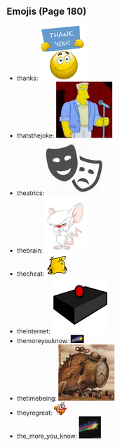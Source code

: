 
## Emojis (Page 180)

* thanks: ![thanks](output/thanks.gif)
* thatsthejoke: ![thatsthejoke](output/thatsthejoke.png)
* theatrics: ![theatrics](output/theatrics.jpg)
* thebrain: ![thebrain](output/thebrain.png)
* thecheat: ![thecheat](output/thecheat.gif)
* theinternet: ![theinternet](output/theinternet.png)
* themoreyouknow: ![themoreyouknow](output/themoreyouknow.jpg)
* thetimebeing: ![thetimebeing](output/thetimebeing.jpg)
* theyregreat: ![theyregreat](output/theyregreat.png)
* the_more_you_know: ![the_more_you_know](output/the_more_you_know.gif)
